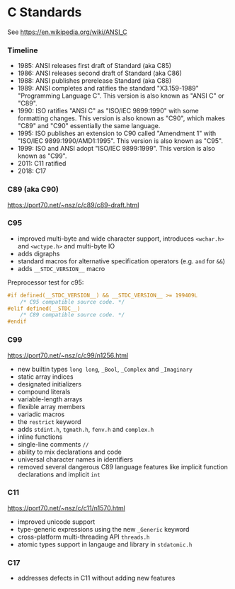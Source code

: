 # C Standards

See https://en.wikipedia.org/wiki/ANSI_C

### Timeline

* 1985: ANSI releases first draft of Standard (aka C85)
* 1986: ANSI releases second draft of Standard (aka C86)
* 1988: ANSI publishes prerelease Standard (aka C88)
* 1989: ANSI completes and ratifies the standard "X3.159-1989" "Programming Language C".
        This version is also known as "ANSI C" or "C89".
* 1990: ISO ratifies "ANSI C" as "ISO/IEC 9899:1990" with some formatting changes.
        This version is also known as "C90", which makes "C89" and "C90" essentially the same language.
* 1995: ISO publishes an extension to C90 called "Amendment 1" with "ISO/IEC 9899:1990/AMD1:1995".
        This version is also known as "C95".
* 1999: ISO and ANSI adopt "ISO/IEC 9899:1999".
        This version is also known as "C99".
* 2011: C11 ratified
* 2018: C17

### C89 (aka C90)

https://port70.net/~nsz/c/c89/c89-draft.html

### C95

* improved multi-byte and wide character support, introduces `<wchar.h>` and `<wctype.h>` and multi-byte IO
* adds digraphs
* standard macros for alternative specification operators (e.g. `and` for `&&`)
* adds `__STDC_VERSION__` macro

Preprocessor test for c95:
```c
#if defined(__STDC_VERSION__) && __STDC_VERSION__ >= 199409L
    /* C95 compatible source code. */
#elif defined(__STDC__)
    /* C89 compatible source code. */
#endif
```

### C99

https://port70.net/~nsz/c/c99/n1256.html

* new builtin types `long long`, `_Bool`, `_Complex` and `_Imaginary`
* static array indices
* designated initializers
* compound literals
* variable-length arrays
* flexible array members
* variadic macros
* the `restrict` keyword
* adds `stdint.h`, `tgmath.h`, `fenv.h` and `complex.h`
* inline functions
* single-line comments `//`
* ability to mix declarations and code
* universal character names in identifiers
* removed several dangerous C89 language features like implicit function declarations and implicit `int`

### C11

https://port70.net/~nsz/c/c11/n1570.html

* improved unicode support
* type-generic expressions using the new `_Generic` keyword
* cross-platform multi-threading API `threads.h`
* atomic types support in langauge and library in `stdatomic.h`

### C17

* addresses defects in C11 without adding new features